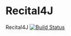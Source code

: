 # Recital4J
Recital4J
[![Build Status](https://travis-ci.org/PanagiotisDrakatos/Recital4J.svg?branch=master)](https://travis-ci.org/PanagiotisDrakatos/Recital4J)
